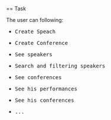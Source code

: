 == Task

The user can following:
* <tt>Create Speach</tt>
  
* <tt>Create Conference</tt>
  
* <tt>See speakers</tt>
  
* <tt>Search and filtering speakers</tt>
  
* <tt>See conferences</tt>
  
* <tt>See his performances</tt>
  
* <tt>See his conferences</tt>
  
* <tt>...</tt>
